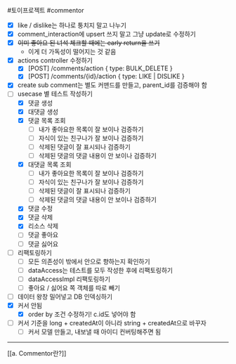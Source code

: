 #토이프로젝트 #commentor 

 - [x] like / dislike는 하나로 퉁치지 말고 나누기
 - [x] comment_interaction에 upsert 쓰지 말고 그냥 update로 수정하기
 - [x] ~~이미 좋아요 된 녀석 체크할 때에는 early return을 쓰기~~
	 - 이게 더 가독성이 떨어지는 것 같음
 - [x] actions controller 수정하기
	 - [x] [POST] /comments/action { type: BULK_DELETE }
	 - [x] [POST] /comments/{id}/action { type: LIKE | DISLIKE }
- [x] create sub comment는 별도 커맨드를 만들고, parent_id를 검증해야 함
- [ ] usecase 별 테스트 작성하기
	- [x] 댓글 생성
	- [x] 대댓글 생성
	- [x] 댓글 목록 조회
		- [ ] 내가 좋아요한 목록이 잘 보이나 검증하기
		- [ ] 자식이 있는 친구나가 잘 보이나 검증하기
		- [ ] 삭제된 댓글이 잘 표시되나 검증하기
		- [ ] 삭제된 댓글의 댓글 내용이 안 보이나 검증하기
	- [x] 대댓글 목록 조회
		- [ ] 내가 좋아요한 목록이 잘 보이나 검증하기
		- [ ] 자식이 있는 친구나가 잘 보이나 검증하기
		- [ ] 삭제된 댓글이 잘 표시되나 검증하기
		- [ ] 삭제된 댓글의 댓글 내용이 안 보이나 검증하기
	- [x] 댓글 수정
	- [x] 댓글 삭제
	- [x] 리소스 삭제
	- [ ] 댓글 좋아요
	- [ ] 댓글 싫어요
- [ ] 리팩토링하기
	- [ ] 모든 의존성이 밖에서 안으로 향하는지 확인하기
	- [ ] dataAccess는 테스트를 모두 작성한 후에 리팩토링하기
	- [ ] dataAccessImpl 리팩토링하기
	- [ ] 좋아요 / 싫어요 쪽 객체를 따로 빼기
- [ ] 데이터 왕창 밀어넣고 DB 인덱싱하기
- [x] 커서 안됨
	- [x] order by 조건 수정하기! c.id도 넣어야 함
- [ ] 커서 기준을 long + createdAt이 아니라 string + createdAt으로 바꾸자
	- [ ] 커서 모델 만들고, 내보낼 때 아이디 컨버팅해주면 됨
---
[[a. Commentor란?]]